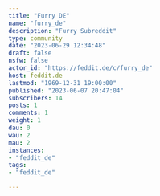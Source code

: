 ```yaml
---
title: "Furry DE" 
name: "furry_de"
description: "Furry Subreddit"
type: community
date: "2023-06-29 12:34:48"
draft: false
nsfw: false
actor_id: "https://feddit.de/c/furry_de"
host: feddit.de
lastmod: "1969-12-31 19:00:00"
published: "2023-06-07 20:47:04"
subscribers: 14
posts: 1
comments: 1
weight: 1
dau: 0
wau: 2
mau: 2
instances:
- "feddit_de"
tags: 
- "feddit_de"

---
```

